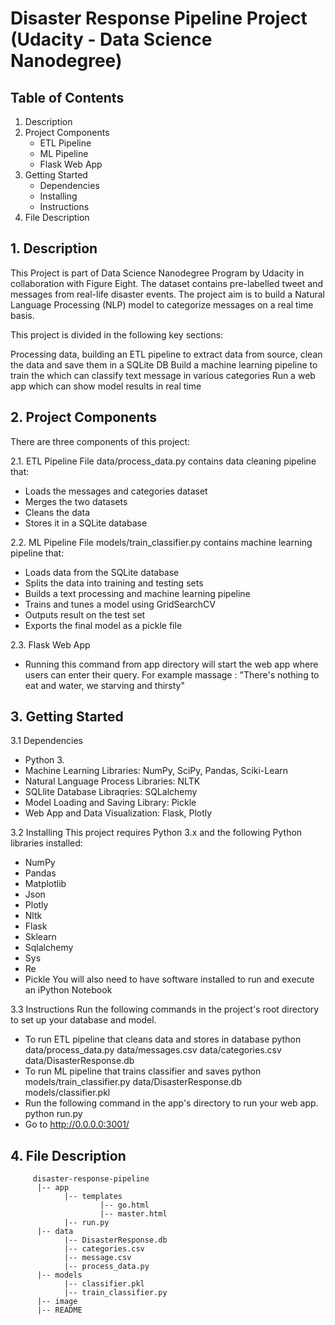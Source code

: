# Disaster Response Pipeline Project (Udacity - Data Science Nanodegree)

## Table of Contents

1. Description
2. Project Components
    - ETL Pipeline
    - ML Pipeline
    - Flask Web App
3. Getting Started
    - Dependencies
    - Installing
    - Instructions
4. File Description



## 1. Description
This Project is part of Data Science Nanodegree Program by Udacity in collaboration with Figure Eight. The dataset contains pre-labelled tweet and messages from real-life disaster events. The project aim is to build a Natural Language Processing (NLP) model to categorize messages on a real time basis.

This project is divided in the following key sections:

Processing data, building an ETL pipeline to extract data from source, clean the data and save them in a SQLite DB
Build a machine learning pipeline to train the which can classify text message in various categories
Run a web app which can show model results in real time

## 2. Project Components
There are three components of this project:

2.1. ETL Pipeline
File data/process_data.py contains data cleaning pipeline that:

- Loads the messages and categories dataset
- Merges the two datasets
- Cleans the data
- Stores it in a SQLite database

2.2. ML Pipeline
File models/train_classifier.py contains machine learning pipeline that:

- Loads data from the SQLite database
- Splits the data into training and testing sets
- Builds a text processing and machine learning pipeline
- Trains and tunes a model using GridSearchCV
- Outputs result on the test set
- Exports the final model as a pickle file

2.3. Flask Web App

- Running this command from app directory will start the web app where users can enter their query. For example massage : "There's nothing to eat and water, we starving and thirsty"

## 3. Getting Started

3.1 Dependencies
- Python 3.
- Machine Learning Libraries: NumPy, SciPy, Pandas, Sciki-Learn
- Natural Language Process Libraries: NLTK
- SQLlite Database Libraqries: SQLalchemy
- Model Loading and Saving Library: Pickle
- Web App and Data Visualization: Flask, Plotly

3.2 Installing
This project requires Python 3.x and the following Python libraries installed:

- NumPy
- Pandas
- Matplotlib
- Json
- Plotly
- Nltk
- Flask
- Sklearn
- Sqlalchemy
- Sys
- Re
- Pickle
You will also need to have software installed to run and execute an iPython Notebook

3.3 Instructions
Run the following commands in the project's root directory to set up your database and model.

- To run ETL pipeline that cleans data and stores in database python data/process_data.py data/messages.csv data/categories.csv data/DisasterResponse.db
- To run ML pipeline that trains classifier and saves python models/train_classifier.py data/DisasterResponse.db models/classifier.pkl
- Run the following command in the app's directory to run your web app. python run.py
- Go to http://0.0.0.0:3001/

## 4. File Description

         disaster-response-pipeline
          |-- app
                |-- templates
                        |-- go.html
                        |-- master.html
                |-- run.py
          |-- data                
                |-- DisasterResponse.db
                |-- categories.csv
                |-- message.csv
                |-- process_data.py
          |-- models
                |-- classifier.pkl
                |-- train_classifier.py
          |-- image     
          |-- README
